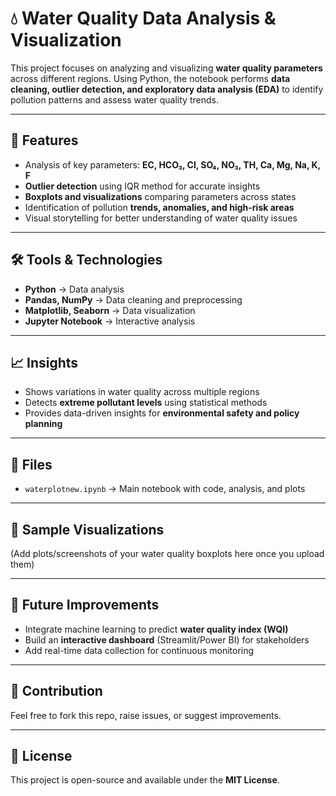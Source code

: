 # 💧 Water Quality Data Analysis & Visualization

This project focuses on analyzing and visualizing **water quality parameters** across different regions. Using Python, the notebook performs **data cleaning, outlier detection, and exploratory data analysis (EDA)** to identify pollution patterns and assess water quality trends.

---

## 🚀 Features
- Analysis of key parameters: **EC, HCO₃, Cl, SO₄, NO₃, TH, Ca, Mg, Na, K, F**
- **Outlier detection** using IQR method for accurate insights
- **Boxplots and visualizations** comparing parameters across states
- Identification of pollution **trends, anomalies, and high-risk areas**
- Visual storytelling for better understanding of water quality issues

---

## 🛠️ Tools & Technologies
- **Python** → Data analysis  
- **Pandas, NumPy** → Data cleaning and preprocessing  
- **Matplotlib, Seaborn** → Data visualization  
- **Jupyter Notebook** → Interactive analysis  

---

## 📈 Insights
- Shows variations in water quality across multiple regions  
- Detects **extreme pollutant levels** using statistical methods  
- Provides data-driven insights for **environmental safety and policy planning**  

---

## 📂 Files
- `waterplotnew.ipynb` → Main notebook with code, analysis, and plots  

---

## 📸 Sample Visualizations
(Add plots/screenshots of your water quality boxplots here once you upload them)  

---

## 🔮 Future Improvements
- Integrate machine learning to predict **water quality index (WQI)**  
- Build an **interactive dashboard** (Streamlit/Power BI) for stakeholders  
- Add real-time data collection for continuous monitoring  

---

## 🤝 Contribution
Feel free to fork this repo, raise issues, or suggest improvements.  

---

## 📜 License
This project is open-source and available under the **MIT License**.
